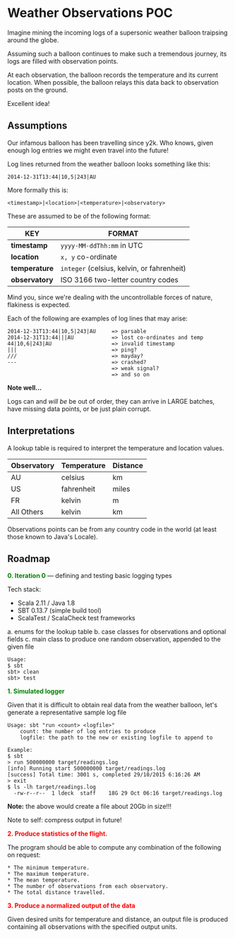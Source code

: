 # Weather Observations POC

Imagine mining the incoming logs of a supersonic weather balloon traipsing around the globe.

Assuming such a balloon continues to make such a tremendous journey, its logs are filled with observation points.

At each observation, the balloon records the temperature and its current location. When possible, the balloon relays this data back to observation posts on the ground.

Excellent idea!

## Assumptions

Our infamous balloon has been travelling since y2k. Who knows, given enough log entries we might even travel into the future!

Log lines returned from the weather balloon looks something like this:

    2014-12-31T13:44|10,5|243|AU

More formally this is:

    <timestamp>|<location>|<temperature>|<observatory>

These are assumed to be of the following format:

| KEY             | FORMAT                                     |
| -------------   | ------------------------------------------ |
| **timestamp**   | `yyyy-MM-ddThh:mm` in UTC                  |
| **location**    | `x, y` co-ordinate                         |
| **temperature** | `integer` (celsius, kelvin, or fahrenheit) |
| **observatory** | ISO 3166 two-letter country codes          |
 
 Mind you, since we're dealing with the uncontrollable forces of nature, flakiness is expected.

 Each of the following are examples of log lines that may arise:

    2014-12-31T13:44|10,5|243|AU     => parsable
    2014-12-31T13:44|||AU            => lost co-ordinates and temp
    44|10,6|243|AU                   => invalid timestamp
    |||                              => ping?
    ///                              => mayday?
    ---                              => crashed?
                                     => weak signal?
                                     => and so on

**Note well...**

Logs can and *will be* be out of order, they can arrive in LARGE batches, have missing data points, or be just plain corrupt.


## Interpretations

A lookup table is required to interpret the temperature and location values.
 
| Observatory | Temperature | Distance |
| ----------- | ----------- | -------- |
| AU          | celsius     | km       |
| US          | fahrenheit  | miles    |
| FR          | kelvin      | m        |
| All Others  | kelvin      | km       |

Observations points can be from any country code in the world (at least those known to Java's Locale).

## Roadmap

<p><b style="color:green">0. Iteration 0</b> — defining and testing basic logging types</p>
 
 Tech stack:
  - Scala 2.11 / Java 1.8
  - SBT 0.13.7 (simple build tool)
  - ScalaTest / ScalaCheck test frameworks
  
  a. enums for the lookup table
  b. case classes for observations and optional fields
  c. main class to produce one random observation, appended to the given file
  
    Usage:
    $ sbt
    sbt> clean
    sbt> test
  
<p><b style="color:green">1. Simulated logger</b></p>

Given that it is difficult to obtain real data from the weather balloon, let's generate a representative sample log file

    Usage: sbt "run <count> <logfile>"
        count: the number of log entries to produce
        logfile: the path to the new or existing logfile to append to
    
    Example:
    $ sbt
    > run 500000000 target/readings.log
    [info] Running start 500000000 target/readings.log
    [success] Total time: 3001 s, completed 29/10/2015 6:16:26 AM
    > exit
    $ ls -lh target/readings.log
      -rw-r--r--  1 ldeck  staff    18G 29 Oct 06:16 target/readings.log

    
**Note:** the above would create a file about 20Gb in size!!!

Note to self: compress output in future!

<p><b style="color:red">2. Produce statistics of the flight.</b></p>
 
The program should be able to compute any combination of the following on request:
   
    * The minimum temperature.
    * The maximum temperature.
    * The mean temperature.
    * The number of observations from each observatory.
    * The total distance travelled.
   
<p><b style="color:red">3. Produce a normalized output of the data</b></p>

Given desired units for temperature and distance, an output file is produced containing all observations with the specified output units.
